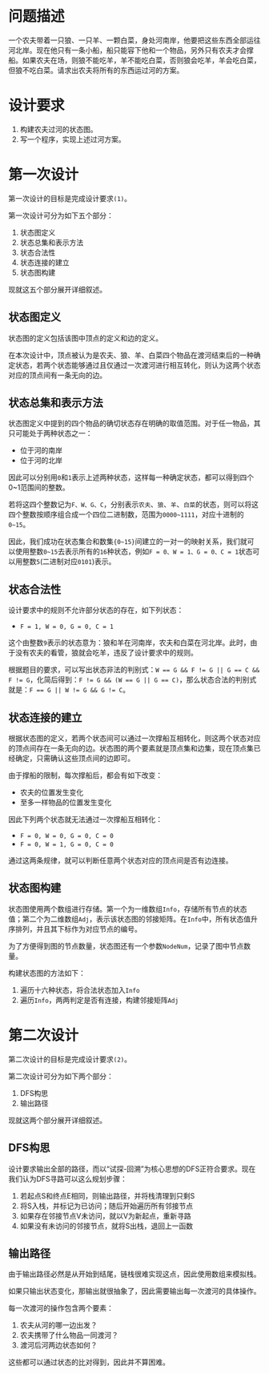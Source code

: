 # 问题描述
一个农夫带着一只狼、一只羊、一颗白菜，身处河南岸，他要把这些东西全部运往河北岸。现在他只有一条小船，船只能容下他和一个物品，另外只有农夫才会撑船。如果农夫在场，则狼不能吃羊，羊不能吃白菜，否则狼会吃羊，羊会吃白菜，但狼不吃白菜。请求出农夫将所有的东西运过河的方案。

# 设计要求
1. 构建农夫过河的状态图。
2. 写一个程序，实现上述过河方案。

# 第一次设计
第一次设计的目标是完成设计要求`(1)`。

第一次设计可分为如下五个部分：

1. 状态图定义
2. 状态总集和表示方法
3. 状态合法性
4. 状态连接的建立
5. 状态图构建

现就这五个部分展开详细叙述。

## 状态图定义
状态图的定义包括该图中顶点的定义和边的定义。

在本次设计中，顶点被认为是农夫、狼、羊、白菜四个物品在渡河结束后的一种确定状态，若两个状态能够通过且仅通过一次渡河进行相互转化，则认为这两个状态对应的顶点间有一条无向的边。

## 状态总集和表示方法
状态图定义中提到的四个物品的确切状态存在明确的取值范围。对于任一物品，其只可能处于两种状态之一：

- 位于河的南岸
- 位于河的北岸

因此可以分别用`0`和`1`表示上述两种状态，这样每一种确定状态，都可以得到四个0~1范围间的整数。

若将这四个整数记为`F、W、G、C`，分别表示`农夫`、`狼`、`羊`、`白菜`的状态，则可以将这四个整数按顺序组合成一个四位二进制数，范围为`0000~1111`，对应十进制的`0~15`。

因此，我们成功在状态集合和数集`{0~15}`间建立的一对一的映射关系，我们就可以使用整数`0~15`去表示所有的`16`种状态，例如`F = 0、W = 1、G = 0、C = 1`状态可以用整数`5`(二进制对应`0101`)表示。

## 状态合法性
设计要求中的规则不允许部分状态的存在，如下列状态：

- `F = 1, W = 0, G = 0, C = 1`

这个由整数`9`表示的状态意为：狼和羊在河南岸，农夫和白菜在河北岸。此时，由于没有农夫的看管，狼就会吃羊，违反了设计要求中的规则。

根据题目的要求，可以写出状态非法的判别式：`W == G && F != G || G == C && F != G`，化简后得到：`F != G && (W == G || G == C)`，那么状态合法的判别式就是：`F == G || W != G && G != C`。

## 状态连接的建立
根据状态图的定义，若两个状态间可以通过一次撑船互相转化，则这两个状态对应的顶点间存在一条无向的边。状态图的两个要素就是顶点集和边集，现在顶点集已经确定，只需确认这些顶点间的边即可。

由于撑船的限制，每次撑船后，都会有如下改变：

- 农夫的位置发生变化
- 至多一样物品的位置发生变化

因此下列两个状态就无法通过一次撑船互相转化：

- `F = 0, W = 0, G = 0, C = 0`
- `F = 0, W = 1, G = 0, C = 0`

通过这两条规律，就可以判断任意两个状态对应的顶点间是否有边连接。

## 状态图构建
状态图使用两个数组进行存储。第一个为一维数组`Info`，存储所有节点的状态值；第二个为二维数组`Adj`，表示该状态图的邻接矩阵。在`Info`中，所有状态值升序排列，并且其下标作为对应节点的编号。

为了方便得到图的节点数量，状态图还有一个参数`NodeNum`，记录了图中节点数量。

构建状态图的方法如下：

1. 遍历十六种状态，将合法状态加入`Info`
2. 遍历`Info`，两两判定是否有连接，构建邻接矩阵`Adj`

# 第二次设计
第二次设计的目标是完成设计要求`(2)`。

第二次设计可分为如下两个部分：

1. DFS构思
2. 输出路径

现就这两个部分展开详细叙述。

## DFS构思
设计要求输出全部的路径，而以“试探-回溯”为核心思想的DFS正符合要求。现在我们认为DFS寻路可以这么规划步骤：

1. 若起点S和终点E相同，则输出路径，并将栈清理到只剩S
2. 将S入栈，并标记为已访问；随后开始遍历所有邻接节点
3. 如果存在邻接节点V未访问，就以V为新起点，重新寻路
4. 如果没有未访问的邻接节点，就将S出栈，退回上一函数

## 输出路径
由于输出路径必然是从开始到结尾，链栈很难实现这点，因此使用数组来模拟栈。

如果只输出状态变化，那输出就很抽象了，因此需要输出每一次渡河的具体操作。

每一次渡河的操作包含两个要素：

1. 农夫从河的哪一边出发？
2. 农夫携带了什么物品一同渡河？
3. 渡河后河两边状态如何？

这些都可以通过状态的比对得到，因此并不算困难。